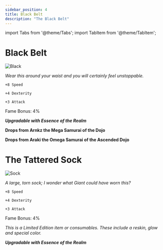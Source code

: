 ```yaml
---
sidebar_position: 4
title: Black Belt
description: "The Black Belt"
---
```


import Tabs from '@theme/Tabs';
import TabItem from '@theme/TabItem';

<Tabs>
  <TabItem value="Black Belt" label="Black Belt" default>

# Black Belt

![Black](https://vwiki.valorserver.com/api/item/picture/black%20belt)

<i>Wear this around your waist and you will certainly feel unstoppable.</i>

    +8 Speed
    
    +4 Dexterity
    
    +3 Attack
    
Fame Bonus: 4%

***Upgradable with Essence of the Realm***

**Drops from Arnkz the Mega Samurai of the Dojo**

**Drops from Araki the Omega Samurai of the Ascended Dojo**

  </TabItem>
  <TabItem value="The Tattered Sock" label="The Tatterd Sock">

# The Tattered Sock

![Sock](https://cdn.discordapp.com/attachments/1187552567295758487/1188950238304677919/The_Tattered_Sock.png?ex=659c6332&is=6589ee32&hm=c2150503a5ec119d70243c669bf88a6cb4943c649ef045656a1801fc3f6c8083&)

*A large, torn sock; I wonder what Giant could have worn this?*

    +8 Speed
    
    +4 Dexterity
    
    +3 Attack
    
Fame Bonus: 4%

*This is a Limited Edition item or consumables. These include a reskin, glow and special color.*

***Upgradable with Essence of the Realm***

  </TabItem>
</Tabs>
